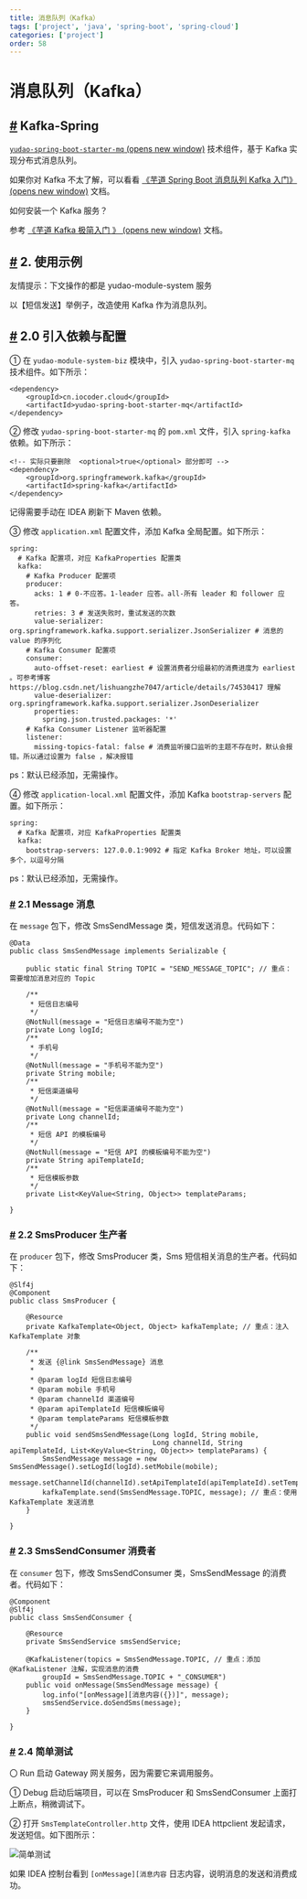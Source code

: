 ```yaml
---
title: 消息队列（Kafka）
tags: ['project', 'java', 'spring-boot', 'spring-cloud']
categories: ['project']
order: 58
---
```

# 消息队列（Kafka）

## [#](#kafka-spring) Kafka-Spring

 [`yudao-spring-boot-starter-mq`  (opens new window)](https://github.com/YunaiV/yudao-cloud) 技术组件，基于 Kafka 实现分布式消息队列。

 如果你对 Kafka 不太了解，可以看看 [《芋道 Spring Boot 消息队列 Kafka 入门》  (opens new window)](https://www.iocoder.cn/Spring-Boot/Kafka/?yudao) 文档。

 如何安装一个 Kafka 服务？

 参考 [《芋道 Kafka 极简入门 》  (opens new window)](https://www.iocoder.cn/Kafka/install/?yudao) 文档。

 ## [#](#_2-使用示例) 2. 使用示例

 友情提示：下文操作的都是 yudao-module-system 服务

 以【短信发送】举例子，改造使用 Kafka 作为消息队列。

 ## [#](#_2-0-引入依赖与配置) 2.0 引入依赖与配置

 ① 在 `yudao-module-system-biz` 模块中，引入 `yudao-spring-boot-starter-mq` 技术组件。如下所示：

 
```
<dependency>
    <groupId>cn.iocoder.cloud</groupId>
    <artifactId>yudao-spring-boot-starter-mq</artifactId>
</dependency>

```
② 修改 `yudao-spring-boot-starter-mq` 的 `pom.xml` 文件，引入 `spring-kafka` 依赖。如下所示：

 
```
<!-- 实际只要删除  <optional>true</optional> 部分即可 -->
<dependency>
    <groupId>org.springframework.kafka</groupId>
    <artifactId>spring-kafka</artifactId>
</dependency>

```
记得需要手动在 IDEA 刷新下 Maven 依赖。

 ③ 修改 `application.xml` 配置文件，添加 Kafka 全局配置。如下所示：

 
```
spring:
  # Kafka 配置项，对应 KafkaProperties 配置类
  kafka:
    # Kafka Producer 配置项
    producer:
      acks: 1 # 0-不应答。1-leader 应答。all-所有 leader 和 follower 应答。
      retries: 3 # 发送失败时，重试发送的次数
      value-serializer: org.springframework.kafka.support.serializer.JsonSerializer # 消息的 value 的序列化
    # Kafka Consumer 配置项
    consumer:
      auto-offset-reset: earliest # 设置消费者分组最初的消费进度为 earliest 。可参考博客 https://blog.csdn.net/lishuangzhe7047/article/details/74530417 理解
      value-deserializer: org.springframework.kafka.support.serializer.JsonDeserializer
      properties:
        spring.json.trusted.packages: '*'
    # Kafka Consumer Listener 监听器配置
    listener:
      missing-topics-fatal: false # 消费监听接口监听的主题不存在时，默认会报错。所以通过设置为 false ，解决报错

```
ps：默认已经添加，无需操作。

 ④ 修改 `application-local.xml` 配置文件，添加 Kafka `bootstrap-servers` 配置。如下所示：

 
```
spring:
  # Kafka 配置项，对应 KafkaProperties 配置类
  kafka:
    bootstrap-servers: 127.0.0.1:9092 # 指定 Kafka Broker 地址，可以设置多个，以逗号分隔

```
ps：默认已经添加，无需操作。

 ### [#](#_2-1-message-消息) 2.1 Message 消息

 在 `message` 包下，修改 SmsSendMessage 类，短信发送消息。代码如下：

 
```
@Data
public class SmsSendMessage implements Serializable {

    public static final String TOPIC = "SEND_MESSAGE_TOPIC"; // 重点：需要增加消息对应的 Topic

    /**
     * 短信日志编号
     */
    @NotNull(message = "短信日志编号不能为空")
    private Long logId;
    /**
     * 手机号
     */
    @NotNull(message = "手机号不能为空")
    private String mobile;
    /**
     * 短信渠道编号
     */
    @NotNull(message = "短信渠道编号不能为空")
    private Long channelId;
    /**
     * 短信 API 的模板编号
     */
    @NotNull(message = "短信 API 的模板编号不能为空")
    private String apiTemplateId;
    /**
     * 短信模板参数
     */
    private List<KeyValue<String, Object>> templateParams;

}

```
### [#](#_2-2-smsproducer-生产者) 2.2 SmsProducer 生产者

 在 `producer` 包下，修改 SmsProducer 类，Sms 短信相关消息的生产者。代码如下：

 
```
@Slf4j
@Component
public class SmsProducer {

    @Resource
    private KafkaTemplate<Object, Object> kafkaTemplate; // 重点：注入 KafkaTemplate 对象

    /**
     * 发送 {@link SmsSendMessage} 消息
     *
     * @param logId 短信日志编号
     * @param mobile 手机号
     * @param channelId 渠道编号
     * @param apiTemplateId 短信模板编号
     * @param templateParams 短信模板参数
     */
    public void sendSmsSendMessage(Long logId, String mobile,
                                   Long channelId, String apiTemplateId, List<KeyValue<String, Object>> templateParams) {
        SmsSendMessage message = new SmsSendMessage().setLogId(logId).setMobile(mobile);
        message.setChannelId(channelId).setApiTemplateId(apiTemplateId).setTemplateParams(templateParams);
        kafkaTemplate.send(SmsSendMessage.TOPIC, message); // 重点：使用 KafkaTemplate 发送消息
    }

}

```
### [#](#_2-3-smssendconsumer-消费者) 2.3 SmsSendConsumer 消费者

 在 `consumer` 包下，修改 SmsSendConsumer 类，SmsSendMessage 的消费者。代码如下：

 
```
@Component
@Slf4j
public class SmsSendConsumer {

    @Resource
    private SmsSendService smsSendService;

    @KafkaListener(topics = SmsSendMessage.TOPIC, // 重点：添加 @KafkaListener 注解，实现消息的消费
        groupId = SmsSendMessage.TOPIC + "_CONSUMER") 
    public void onMessage(SmsSendMessage message) {
        log.info("[onMessage][消息内容({})]", message);
        smsSendService.doSendSms(message);
    }

}

```
### [#](#_2-4-简单测试) 2.4 简单测试

 〇 Run 启动 Gateway 网关服务，因为需要它来调用服务。

 ① Debug 启动后端项目，可以在 SmsProducer 和 SmsSendConsumer 上面打上断点，稍微调试下。

 ② 打开 `SmsTemplateController.http` 文件，使用 IDEA httpclient 发起请求，发送短信。如下图所示：

 ![简单测试](https://cloud.iocoder.cn/img/%E6%B6%88%E6%81%AF%E9%98%9F%E5%88%97/%E5%86%85%E5%AD%98/%E7%AE%80%E5%8D%95%E6%B5%8B%E8%AF%95-cloud.png)

 如果 IDEA 控制台看到 `[onMessage][消息内容` 日志内容，说明消息的发送和消费成功。

